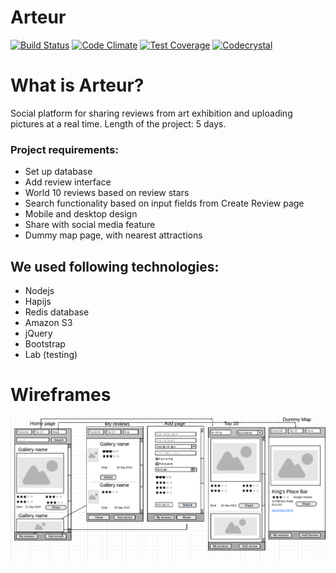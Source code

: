 # Arteur

[![Build Status](https://travis-ci.org/Arteur/arteur.svg?branch=master)](https://travis-ci.org/Arteur/arteur)
[![Code Climate](https://codeclimate.com/github/Arteur/arteur/badges/gpa.svg)](https://codeclimate.com/github/Arteur/arteur)
[![Test Coverage](https://codeclimate.com/github/Arteur/arteur/badges/coverage.svg)](https://codeclimate.com/github/Arteur/arteur/coverage)
[![Codecrystal](https://img.shields.io/badge/code-crystal-5CB3FF.svg)](http://codecrystal.herokuapp.com/crystalise/Arteur/arteur/master)

# What is Arteur?

Social platform for sharing reviews from art exhibition and uploading pictures at a real time.
Length of the project: 5 days.

### Project requirements:
- Set up database 
- Add review interface 
- World 10 reviews based on review stars 
- Search functionality based on input fields from Create Review page
- Mobile and desktop design
- Share with social media feature
- Dummy map page, with nearest attractions 

## We used following technologies: 
- Nodejs
- Hapijs
- Redis database
- Amazon S3
- jQuery
- Bootstrap
- Lab (testing) 

# Wireframes
![wireframe](https://github.com/Arteur/arteur/blob/master/docs/wireframes/arteur.png)

